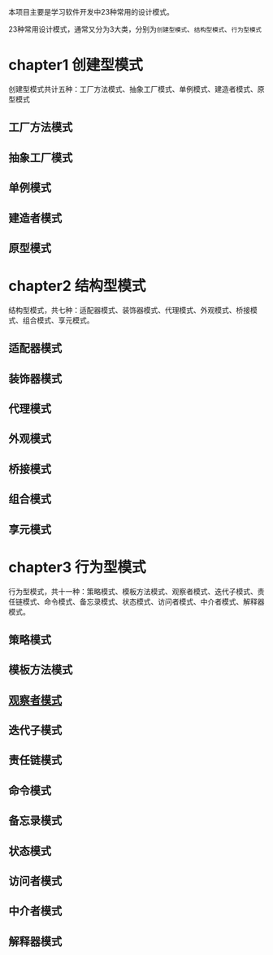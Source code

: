 本项目主要是学习软件开发中23种常用的设计模式。

23种常用设计模式，通常又分为3大类，分别为`创建型模式`、`结构型模式`、`行为型模式`

# chapter1 创建型模式
  创建型模式共计五种：工厂方法模式、抽象工厂模式、单例模式、建造者模式、原型模式
## 工厂方法模式
## 抽象工厂模式
## 单例模式
## 建造者模式
## 原型模式

# chapter2 结构型模式
  结构型模式，共七种：适配器模式、装饰器模式、代理模式、外观模式、桥接模式、组合模式、享元模式。
## 适配器模式
## 装饰器模式
## 代理模式
## 外观模式
## 桥接模式
## 组合模式
## 享元模式

# chapter3 行为型模式
  行为型模式，共十一种：策略模式、模板方法模式、观察者模式、迭代子模式、责任链模式、命令模式、备忘录模式、状态模式、访问者模式、中介者模式、解释器模式。
## 策略模式
## 模板方法模式
## [观察者模式](chapter3/观察者模式.ts)
## 迭代子模式
## 责任链模式
## 命令模式
## 备忘录模式
## 状态模式
## 访问者模式
## 中介者模式
## 解释器模式
